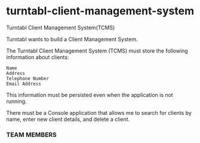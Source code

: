 # turntabl-client-management-system
Turntabl Client Management System(TCMS)

Turntabl wants to build a Client Management System.

The Turntabl Client Management System (TCMS) must store the following information about clients:

    Name
    Address
    Telephone Number
    Email Address

This information must be persisted even when the application is not running.

There must be a Console application that allows me to search for clients by name, enter new client details, and delete a client.

 ### TEAM MEMBERS 
